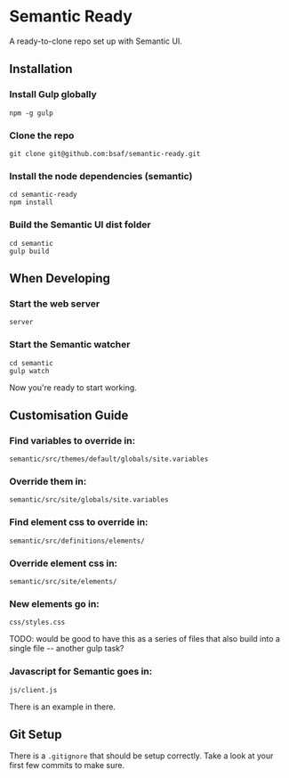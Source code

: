 Semantic Ready
==============

A ready-to-clone repo set up with Semantic UI.

Installation
------------

### Install Gulp globally

    npm -g gulp

### Clone the repo

    git clone git@github.com:bsaf/semantic-ready.git

### Install the node dependencies (semantic)

    cd semantic-ready
    npm install

### Build the Semantic UI dist folder

    cd semantic
    gulp build

When Developing
---------------

### Start the web server

    server

### Start the Semantic watcher

    cd semantic
    gulp watch

Now you're ready to start working.

Customisation Guide
-------------------

### Find variables to override in:

    semantic/src/themes/default/globals/site.variables

### Override them in:

    semantic/src/site/globals/site.variables

### Find element css to override in:

    semantic/src/definitions/elements/

### Override element css in:

    semantic/src/site/elements/

### New elements go in:

    css/styles.css

TODO: would be good to have this as a series of files that also build into a single file -- another gulp task?

### Javascript for Semantic goes in:

    js/client.js

There is an example in there.

Git Setup
---------

There is a `.gitignore` that should be setup correctly. Take a look at your first few commits to make sure.
